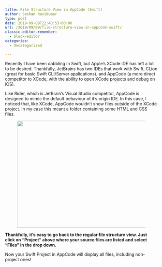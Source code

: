 ```yaml
---
title: File Structure View in AppCode (Swift)
author: Seshan Ravikumar
type: post
date: 2019-09-09T22:48:53+00:00
url: /2019/09/09/file-structure-view-in-appcode-swift/
classic-editor-remember:
  - block-editor
categories:
  - Uncategorized

---
```

Recently I have been dabbling in Swift, but Apple&#8217;s XCode IDE has left a lot to be desired. Thankfully, JetBrains has two IDEs that work with Swift, CLion (great for basic Swift CLI/Server applications), and AppCode (a more direct competitor to XCode, with the ability to open XCode projects and debug on iOS).

Like Rider, which is JetBrain&#8217;s Visual Studio competitor, AppCode is designed to mimic the default behaviour of it&#8217;s origin IDE. In this case, I noticed that, like XCode, AppCode wouldn&#8217;t show files outside of the XCode project. In my case this meant a folder containing some HTML and CSS files.

<div class="wp-block-image">
  <figure class="aligncenter"><img loading="lazy" width="450" height="354" src="https://seshan.xyz/wp-content/uploads/2019/09/Screen-Shot-2019-09-09-at-6.41.54-PM.png" alt="" class="wp-image-214" srcset="https://seshan.xyz/wp-content/uploads/2019/09/Screen-Shot-2019-09-09-at-6.41.54-PM.png 450w, https://seshan.xyz/wp-content/uploads/2019/09/Screen-Shot-2019-09-09-at-6.41.54-PM-300x236.png 300w" sizes="(max-width: 450px) 100vw, 450px" /></figure>
</div>

**Thankfully, it&#8217;s easy to go back to the regular file structure view. Just click on &#8220;Project&#8221; above where your source files are listed and** **select &#8220;Files&#8221; in the drop down.**

Now your Swift Project in AppCode will display all files, including non-project ones!